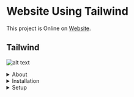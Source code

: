 # Website Using Tailwind

This project is Online on [Website](https://github.com/facebook/create-react-app).

## Tailwind
![alt text](https://tailwindcss.com/_next/static/media/tailwindcss-logotype.ed60a6f85c663923c4d6ee9d85f359cd.svg)
<details>
<summary> 
About
</summary>

</details>

<details>
<summary> 
Installation
</summary>

</details>
<details>
<summary> 
Setup
</summary>

</details>
